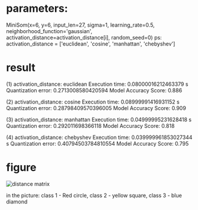 
# parameters:

MiniSom(x=6, y=6, input_len=27, sigma=1, learning_rate=0.5, neighborhood_function='gaussian', activation_distance=activation_distance[i], random_seed=0)
  ps: activation_distance = ['euclidean', 'cosine', 'manhattan', 'chebyshev']
# result
(1) activation_distance: euclidean
Execution time: 0.08000016212463379 s
Quantization error: 0.2713008580420594
Model Accuracy Score:  0.886

(2) activation_distance: cosine
Execution time: 0.08999991416931152 s
Quantization error: 0.28798409570396005
Model Accuracy Score:  0.909

(3) activation_distance: manhattan
Execution time: 0.04999995231628418 s
Quantization error: 0.292011698366118
Model Accuracy Score:  0.818

(4) activation_distance: chebyshev
Execution time: 0.039999961853027344 s
Quantization error: 0.40794503784810554
Model Accuracy Score:  0.795

# figure
![distance matrix](https://user-images.githubusercontent.com/65076718/172353657-42840d72-874e-46ef-8a52-974e401f4643.png)

in the picture:  class 1 - Red circle, class 2 - yellow square, class 3 - blue diamond
